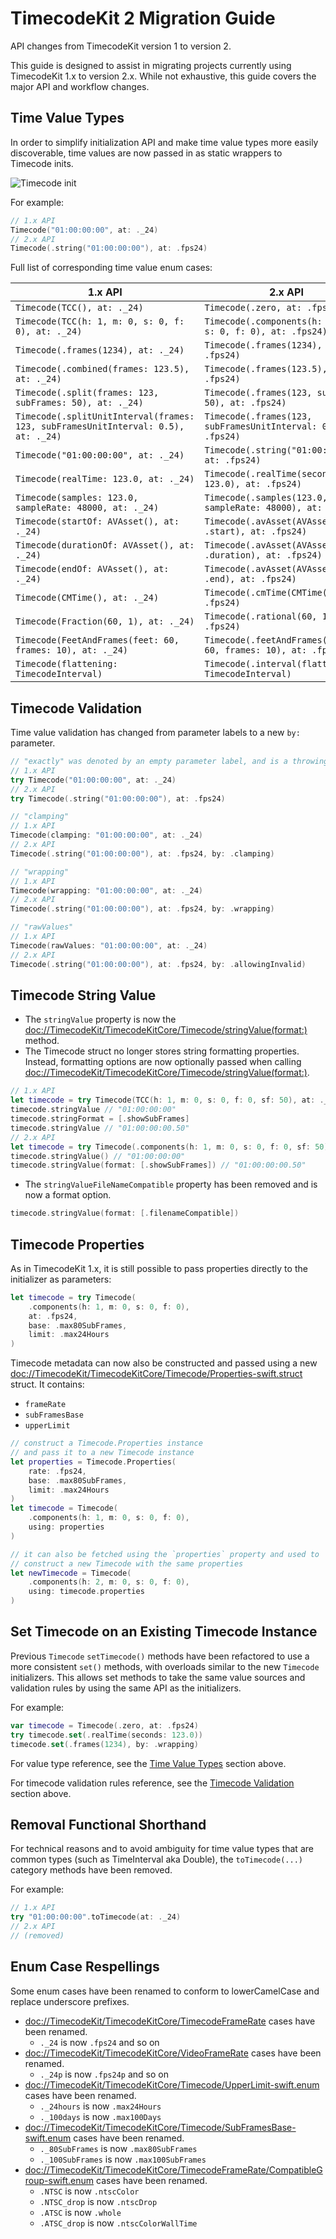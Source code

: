 # TimecodeKit 2 Migration Guide

API changes from TimecodeKit version 1 to version 2.

This guide is designed to assist in migrating projects currently using TimecodeKit 1.x to version 2.x. While not exhaustive, this guide covers the major API and workflow changes. 

## Time Value Types

In order to simplify initialization API and make time value types more easily discoverable, time values are now passed in as static wrappers to Timecode inits.

![Timecode init](timecode-init.png)

For example:

```swift
// 1.x API
Timecode("01:00:00:00", at: ._24)
// 2.x API
Timecode(.string("01:00:00:00"), at: .fps24)
```

Full list of corresponding time value enum cases:

| 1.x API                                                   | 2.x API                                                      |
| --------------------------------------------------------- | ------------------------------------------------------------ |
| `Timecode(TCC(), at: ._24)`                               | `Timecode(.zero, at: .fps24)`                                |
| `Timecode(TCC(h: 1, m: 0, s: 0, f: 0), at: ._24)`         | `Timecode(.components(h: 1, m: 0, s: 0, f: 0), at: .fps24)`  |
| `Timecode(.frames(1234), at: ._24)`                       | `Timecode(.frames(1234), at: .fps24)`                        |
| `Timecode(.combined(frames: 123.5), at: ._24)`            | `Timecode(.frames(123.5), at: .fps24)`                       |
| `Timecode(.split(frames: 123, subFrames: 50), at: ._24)`  | `Timecode(.frames(123, subFrames: 50), at: .fps24)`          |
| `Timecode(.splitUnitInterval(frames: 123, subFramesUnitInterval: 0.5), at: ._24)` | `Timecode(.frames(123, subFramesUnitInterval: 0.5), at: .fps24)` |
| `Timecode("01:00:00:00", at: ._24)`                       | `Timecode(.string("01:00:00:00"), at: .fps24)`               |
| `Timecode(realTime: 123.0, at: ._24)`                     | `Timecode(.realTime(seconds: 123.0), at: .fps24)`            |
| `Timecode(samples: 123.0, sampleRate: 48000, at: ._24)`   | `Timecode(.samples(123.0, sampleRate: 48000), at: .fps24)`   |
| `Timecode(startOf: AVAsset(), at: ._24)`                  | `Timecode(.avAsset(AVAsset(), .start), at: .fps24)`          |
| `Timecode(durationOf: AVAsset(), at: ._24)`               | `Timecode(.avAsset(AVAsset(), .duration), at: .fps24)`       |
| `Timecode(endOf: AVAsset(), at: ._24)`                    | `Timecode(.avAsset(AVAsset(), .end), at: .fps24)`            |
| `Timecode(CMTime(), at: ._24)`                            | `Timecode(.cmTime(CMTime()), at: .fps24)`                    |
| `Timecode(Fraction(60, 1), at: ._24)`                     | `Timecode(.rational(60, 1), at: .fps24)`                     |
| `Timecode(FeetAndFrames(feet: 60, frames: 10), at: ._24)` | `Timecode(.feetAndFrames(feet: 60, frames: 10), at: .fps24)` |
| `Timecode(flattening: TimecodeInterval)`                  | `Timecode(.interval(flattening: TimecodeInterval)`           |

## Timecode Validation

Time value validation has changed from parameter labels to a new `by:` parameter.

```swift
// "exactly" was denoted by an empty parameter label, and is a throwing init
// 1.x API
try Timecode("01:00:00:00", at: ._24)
// 2.x API
try Timecode(.string("01:00:00:00"), at: .fps24)

// "clamping"
// 1.x API
Timecode(clamping: "01:00:00:00", at: ._24)
// 2.x API
Timecode(.string("01:00:00:00"), at: .fps24, by: .clamping)

// "wrapping"
// 1.x API
Timecode(wrapping: "01:00:00:00", at: ._24)
// 2.x API
Timecode(.string("01:00:00:00"), at: .fps24, by: .wrapping)

// "rawValues"
// 1.x API
Timecode(rawValues: "01:00:00:00", at: ._24)
// 2.x API
Timecode(.string("01:00:00:00"), at: .fps24, by: .allowingInvalid)
```

## Timecode String Value

- The `stringValue` property is now the <doc://TimecodeKit/TimecodeKitCore/Timecode/stringValue(format:)> method.
- The Timecode struct no longer stores string formatting properties. Instead, formatting options are now optionally passed when calling <doc://TimecodeKit/TimecodeKitCore/Timecode/stringValue(format:)>.

```swift
// 1.x API
let timecode = try Timecode(TCC(h: 1, m: 0, s: 0, f: 0, sf: 50), at: ._24)
timecode.stringValue // "01:00:00:00"
timecode.stringFormat = [.showSubFrames]
timecode.stringValue // "01:00:00:00.50"
// 2.x API
let timecode = try Timecode(.components(h: 1, m: 0, s: 0, f: 0, sf: 50), at: .fps24)
timecode.stringValue() // "01:00:00:00"
timecode.stringValue(format: [.showSubFrames]) // "01:00:00:00.50"
```

- The `stringValueFileNameCompatible` property has been removed and is now a format option.

```swift
timecode.stringValue(format: [.filenameCompatible])
```

## Timecode Properties

As in TimecodeKit 1.x, it is still possible to pass properties directly to the initializer as parameters:

```swift
let timecode = try Timecode(
    .components(h: 1, m: 0, s: 0, f: 0), 
    at: .fps24,
    base: .max80SubFrames,
    limit: .max24Hours
)
```

Timecode metadata can now also be constructed and passed using a new <doc://TimecodeKit/TimecodeKitCore/Timecode/Properties-swift.struct> struct. It contains:

- `frameRate`
- `subFramesBase`
- `upperLimit`

```swift
// construct a Timecode.Properties instance
// and pass it to a new Timecode instance
let properties = Timecode.Properties(
    rate: .fps24,
    base: .max80SubFrames,
    limit: .max24Hours
)
let timecode = Timecode(
    .components(h: 1, m: 0, s: 0, f: 0),
    using: properties
)

// it can also be fetched using the `properties` property and used to
// construct a new Timecode with the same properties
let newTimecode = Timecode(
    .components(h: 2, m: 0, s: 0, f: 0),
    using: timecode.properties
)
```

## Set Timecode on an Existing Timecode Instance

Previous `Timecode` `setTimecode()` methods have been refactored to use a more consistent `set()` methods, with overloads similar to the new `Timecode` initializers.
This allows set methods to take the same value sources and validation rules by using the same API as the initializers.

For example:

```swift
var timecode = Timecode(.zero, at: .fps24)
try timecode.set(.realTime(seconds: 123.0))
timecode.set(.frames(1234), by: .wrapping)
```

For value type reference, see the [Time Value Types](#Time-Value-Types) section above.

For timecode validation rules reference, see the [Timecode Validation](#Timecode-Validation) section above.

## Removal Functional Shorthand

For technical reasons and to avoid ambiguity for time value types that are common types (such as TimeInterval aka Double),
the `toTimecode(...)` category methods have been removed.

For example:

```swift
// 1.x API
try "01:00:00:00".toTimecode(at: ._24)
// 2.x API
// (removed)
```

## Enum Case Respellings

Some enum cases have been renamed to conform to lowerCamelCase and replace underscore prefixes.

- <doc://TimecodeKit/TimecodeKitCore/TimecodeFrameRate> cases have been renamed.
  - `._24` is now `.fps24` and so on
- <doc://TimecodeKit/TimecodeKitCore/VideoFrameRate> cases have been renamed.
  - `._24p` is now `.fps24p` and so on
- <doc://TimecodeKit/TimecodeKitCore/Timecode/UpperLimit-swift.enum> cases have been renamed.
  - `._24hours` is now `.max24Hours`
  - `._100days` is now `.max100Days`
- <doc://TimecodeKit/TimecodeKitCore/Timecode/SubFramesBase-swift.enum> cases have been renamed.
  - `._80SubFrames` is now `.max80SubFrames`
  - `._100SubFrames` is now `.max100SubFrames`
- <doc://TimecodeKit/TimecodeKitCore/TimecodeFrameRate/CompatibleGroup-swift.enum> cases have been renamed.
  - `.NTSC` is now `.ntscColor`
  - `.NTSC_drop` is now `.ntscDrop`
  - `.ATSC` is now `.whole`
  - `.ATSC_drop` is now `.ntscColorWallTime`
